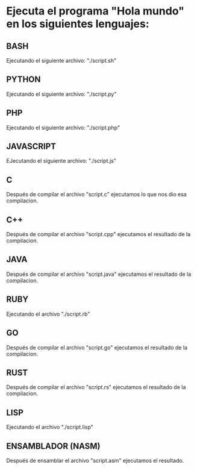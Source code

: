# Ejecuta el programa "Hola mundo" en los siguientes lenguajes:

## BASH
Ejecutando el siguiente archivo: "./script.sh"

## PYTHON
Ejecutando el siguiente archivo: "./script.py"

## PHP
Ejecutando el siguiente archivo: "./script.php"

## JAVASCRIPT
EJecutando el siguiente archivo: "./script.js"

## C
Después de compilar el archivo "script.c" ejecutamos lo que nos dio esa compilacion.

## C++ 
Después de compilar el archivo "script.cpp" ejecutamos el resultado de la compilacion.

## JAVA
Después de compilar el archivo "script.java" ejecutamos el resultado de la compilacion.

## RUBY
Ejecutando el archivo "./script.rb"

## GO
Después de compilar el archivo "script.go" ejecutamos el resultado de la compilacion.

## RUST
Después de compilar el archivo "script.rs" ejecutamos el resultado de la compilacion.

## LISP
Ejecutando el archivo "./script.lisp"

## ENSAMBLADOR (NASM)
Después de ensamblar el archivo "script.asm" ejecutamos el resultado.

